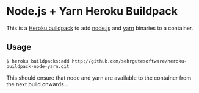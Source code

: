 # Node.js + Yarn Heroku Buildpack

This is a [Heroku buildpack](http://devcenter.heroku.com/articles/buildpacks) to add [node.js](https://nodejs.org) and [yarn](https://yarnpkg.com/) binaries to a container.

## Usage

    $ heroku buildpacks:add http://github.com/sehrgutesoftware/heroku-buildpack-node-yarn.git

This should ensure that node and yarn are available to the container from the next build onwards…
